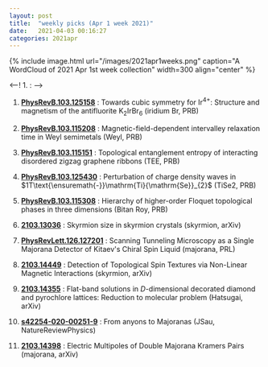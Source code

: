 ```yaml
---
layout: post
title:  "weekly picks (Apr 1 week 2021)"
date:   2021-04-03 00:16:27
categories: 2021apr
---
```


{% include image.html url="/images/2021apr1weeks.png" caption="A WordCloud of 2021 Apr 1st week collection" width=300 align="center" %}


<--! 1. **[]()** : -->


1. **[PhysRevB.103.125158](https://link.aps.org/doi/10.1103/PhysRevB.103.125158)** : Towards cubic symmetry for ${\mathrm{Ir}}^{4+}$: Structure and magnetism of the antifluorite ${\mathrm{K}}_{2}{\mathrm{IrBr}}_{6}$ (iridium Br, PRB)

1. **[PhysRevB.103.115208](https://link.aps.org/doi/10.1103/PhysRevB.103.115208)** : Magnetic-field-dependent intervalley relaxation time in Weyl semimetals (Weyl, PRB)

1. **[PhysRevB.103.115151](https://link.aps.org/doi/10.1103/PhysRevB.103.115151)** : Topological entanglement entropy of interacting disordered zigzag graphene ribbons (TEE, PRB)

1. **[PhysRevB.103.125430](https://link.aps.org/doi/10.1103/PhysRevB.103.125430)** : Perturbation of charge density waves in $1T\text{\ensuremath{-}}\mathrm{Ti}{\mathrm{Se}}_{2}$ (TiSe2, PRB)

1. **[PhysRevB.103.115308](https://link.aps.org/doi/10.1103/PhysRevB.103.115308)** : Hierarchy of higher-order Floquet topological phases in three dimensions (Bitan Roy, PRB)

1. **[2103.13036](https://arxiv.org/abs/2103.13036)** : Skyrmion size in skyrmion crystals (skyrmion, arXiv)

1. **[PhysRevLett.126.127201](https://link.aps.org/doi/10.1103/PhysRevLett.126.127201)** : Scanning Tunneling Microscopy as a Single Majorana Detector of Kitaev's Chiral Spin Liquid (majorana, PRL)

1. **[2103.14449](http://arxiv.org/abs/2103.14449)** : Detection of Topological Spin Textures via Non-Linear Magnetic Interactions (skyrmion, arXiv)

1. **[2103.14355](http://arxiv.org/abs/2103.14355)** : Flat-band solutions in $D$-dimensional decorated diamond and pyrochlore lattices: Reduction to molecular problem (Hatsugai, arXiv)

1. **[s42254-020-00251-9](https://www.nature.com/articles/s42254-020-00251-9)** : From anyons to Majoranas (JSau, NatureReviewPhysics)

1. **[2103.14398](http://arxiv.org/abs/2103.14398)** : Electric Multipoles of Double Majorana Kramers Pairs (majorana, arXiv)

